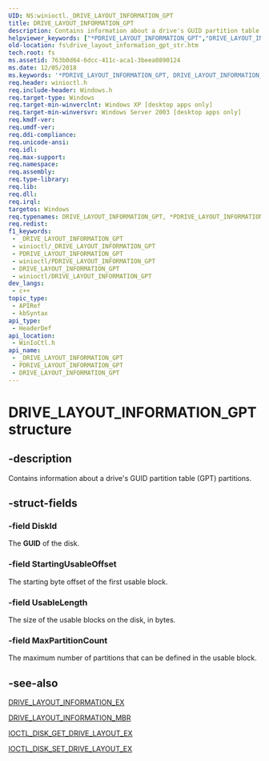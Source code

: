 ```yaml
---
UID: NS:winioctl._DRIVE_LAYOUT_INFORMATION_GPT
title: DRIVE_LAYOUT_INFORMATION_GPT
description: Contains information about a drive's GUID partition table (GPT) partitions.
helpviewer_keywords: ["*PDRIVE_LAYOUT_INFORMATION_GPT","DRIVE_LAYOUT_INFORMATION_GPT","DRIVE_LAYOUT_INFORMATION_GPT structure [Files]","PDRIVE_LAYOUT_INFORMATION_GPT","PDRIVE_LAYOUT_INFORMATION_GPT structure pointer [Files]","_win32_drive_layout_information_gpt_str","base.drive_layout_information_gpt_str","fs.drive_layout_information_gpt_str","winioctl/DRIVE_LAYOUT_INFORMATION_GPT","winioctl/PDRIVE_LAYOUT_INFORMATION_GPT"]
old-location: fs\drive_layout_information_gpt_str.htm
tech.root: fs
ms.assetid: 763b0d64-6dcc-411c-aca1-3beea0890124
ms.date: 12/05/2018
ms.keywords: '*PDRIVE_LAYOUT_INFORMATION_GPT, DRIVE_LAYOUT_INFORMATION_GPT, DRIVE_LAYOUT_INFORMATION_GPT structure [Files], PDRIVE_LAYOUT_INFORMATION_GPT, PDRIVE_LAYOUT_INFORMATION_GPT structure pointer [Files], _win32_drive_layout_information_gpt_str, base.drive_layout_information_gpt_str, fs.drive_layout_information_gpt_str, winioctl/DRIVE_LAYOUT_INFORMATION_GPT, winioctl/PDRIVE_LAYOUT_INFORMATION_GPT'
req.header: winioctl.h
req.include-header: Windows.h
req.target-type: Windows
req.target-min-winverclnt: Windows XP [desktop apps only]
req.target-min-winversvr: Windows Server 2003 [desktop apps only]
req.kmdf-ver: 
req.umdf-ver: 
req.ddi-compliance: 
req.unicode-ansi: 
req.idl: 
req.max-support: 
req.namespace: 
req.assembly: 
req.type-library: 
req.lib: 
req.dll: 
req.irql: 
targetos: Windows
req.typenames: DRIVE_LAYOUT_INFORMATION_GPT, *PDRIVE_LAYOUT_INFORMATION_GPT
req.redist: 
f1_keywords:
 - _DRIVE_LAYOUT_INFORMATION_GPT
 - winioctl/_DRIVE_LAYOUT_INFORMATION_GPT
 - PDRIVE_LAYOUT_INFORMATION_GPT
 - winioctl/PDRIVE_LAYOUT_INFORMATION_GPT
 - DRIVE_LAYOUT_INFORMATION_GPT
 - winioctl/DRIVE_LAYOUT_INFORMATION_GPT
dev_langs:
 - c++
topic_type:
 - APIRef
 - kbSyntax
api_type:
 - HeaderDef
api_location:
 - WinIoCtl.h
api_name:
 - _DRIVE_LAYOUT_INFORMATION_GPT
 - PDRIVE_LAYOUT_INFORMATION_GPT
 - DRIVE_LAYOUT_INFORMATION_GPT
---
```


# DRIVE_LAYOUT_INFORMATION_GPT structure


## -description

Contains information about a drive's GUID partition table (GPT) partitions.

## -struct-fields

### -field DiskId

The <b>GUID</b> of the disk.

### -field StartingUsableOffset

The starting byte offset of the first usable block.

### -field UsableLength

The size of the usable blocks on the disk, in bytes.

### -field MaxPartitionCount

The maximum number of partitions that can be defined in the usable block.

## -see-also

<a href="/windows/desktop/api/winioctl/ns-winioctl-drive_layout_information_ex">DRIVE_LAYOUT_INFORMATION_EX</a>



<a href="/windows/desktop/api/winioctl/ns-winioctl-drive_layout_information_mbr">DRIVE_LAYOUT_INFORMATION_MBR</a>



<a href="/windows/desktop/api/winioctl/ni-winioctl-ioctl_disk_get_drive_layout_ex">IOCTL_DISK_GET_DRIVE_LAYOUT_EX</a>



<a href="/windows/desktop/api/winioctl/ni-winioctl-ioctl_disk_set_drive_layout">IOCTL_DISK_SET_DRIVE_LAYOUT_EX</a>

